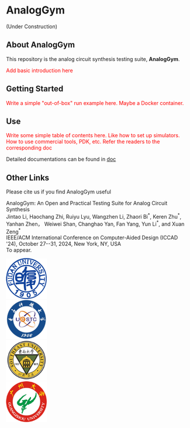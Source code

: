 # **AnalogGym**

(Under Construction)

## About AnalogGym

This repository is the analog circuit synthesis testing suite, **AnalogGym**.

<font color="red">Add basic introduction here</font>





## Getting Started


<font color="red">Write a simple "out-of-box" run example here. Maybe a Docker container.</font>

## Use 


<font color="red">Write some simple table of contents here. Like how to set up simulators. How to use commercial tools, PDK, etc. Refer the readers to the corresponding doc</font>

Detailed documentations can be found in [doc](https://coda-team.github.io/AnalogGym/)




## **Other Links**

Please cite us if you find AnalogGym useful

AnalogGym: An Open and Practical Testing Suite for Analog Circuit Synthesis \
Jintao Li, Haochang Zhi, Ruiyu Lyu, Wangzhen Li, Zhaori Bi<sup>\*</sup>, Keren Zhu<sup>\*</sup>, Yanhan Zhen， Weiwei Shan, Changhao Yan, Fan Yang, Yun Li<sup>\*</sup>, and Xuan Zeng<sup>\*</sup> \
IEEE/ACM International Conference on Computer-Aided Design (ICCAD '24), October 27--31, 2024, New York, NY, USA \
To appear.



<div class="row">
  <div class="column">
    <img src="./docs/images/logos/fudan.png" alt="fudan_logo" width="22%"/>
  </div>
  <div class="column">
    <img src="./docs/images/logos/uestc.png" alt="uestc_logo" width="22%"/>
  </div>
  <div class="column">
    <img src="./docs/images/logos/seu.png" alt="seu_logo" width="22%"/>
  </div>
  <div class="column">
    <img src="./docs/images/logos/gzu.png" alt="gzu_logo" width="22%"/>
  </div>
</div>


